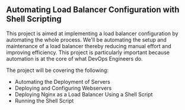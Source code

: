 
## Automating Load Balancer Configuration with Shell Scripting

This project is aimed at implementing a load balancer configuration by automating the whole process. We'll be automating the setup and maintenance of a load balancer thereby reducing manual effort and improving efficiency. This project is particularly important because automation is at the core of what DevOps Engineers do. 

The project will be covering the following:

- Automating the Deployment of Servers
- Deploying and Configuring Webservers
- Deploying Nginx as a Load Balancer Using a Shell Script
- Running the Shell Script